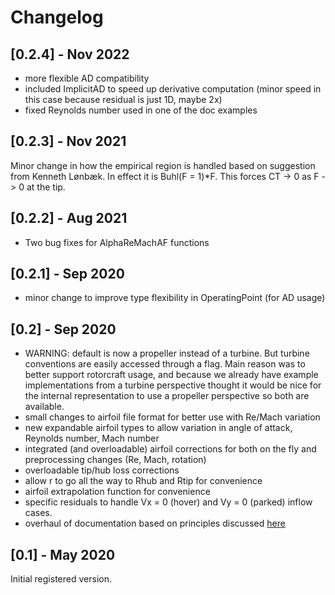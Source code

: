 # Changelog

## [0.2.4] - Nov 2022

- more flexible AD compatibility
- included ImplicitAD to speed up derivative computation (minor speed in this case because residual is just 1D, maybe 2x)
- fixed Reynolds number used in one of the doc examples

## [0.2.3] - Nov 2021

Minor change in how the empirical region is handled based on suggestion from Kenneth Lønbæk.  In effect it is Buhl(F = 1)*F.  This forces CT -> 0 as F -> 0 at the tip.

## [0.2.2] - Aug 2021

- Two bug fixes for AlphaReMachAF functions

## [0.2.1] - Sep 2020

- minor change to improve type flexibility in OperatingPoint (for AD usage)

## [0.2] - Sep 2020

- WARNING: default is now a propeller instead of a turbine.  But turbine conventions are easily accessed through a flag.  Main reason was to better support rotorcraft usage, and because we already have example implementations from a turbine perspective thought it would be nice for the internal representation to use a propeller perspective so both are available.
- small changes to airfoil file format for better use with Re/Mach variation
- new expandable airfoil types to allow variation in angle of attack, Reynolds number, Mach number
- integrated (and overloadable) airfoil corrections for both on the fly and preprocessing changes (Re, Mach, rotation)
- overloadable tip/hub loss corrections
- allow r to go all the way to Rhub and Rtip for convenience
- airfoil extrapolation function for convenience
- specific residuals to handle Vx = 0 (hover) and Vy = 0 (parked) inflow cases.
- overhaul of documentation based on principles discussed [here](https://documentation.divio.com)

## [0.1] - May 2020

Initial registered version.
